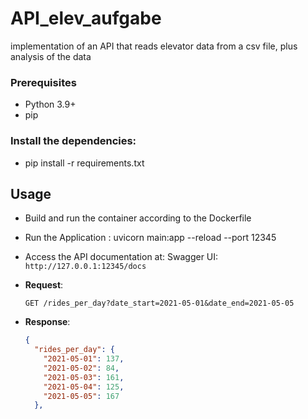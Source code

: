 # API_elev_aufgabe
implementation of an API that reads elevator data from a csv file, plus analysis of the data



### Prerequisites
- Python 3.9+
- pip

### Install the dependencies:
- pip install -r requirements.txt

## Usage 

- Build and run the container according to the Dockerfile
- Run the Application : uvicorn main:app --reload --port 12345
- Access the API documentation at:
     Swagger UI: `http://127.0.0.1:12345/docs`

- **Request**:
    ```http
    GET /rides_per_day?date_start=2021-05-01&date_end=2021-05-05
    ```
- **Response**:
    ```json
    {
      "rides_per_day": {
        "2021-05-01": 137,
        "2021-05-02": 84,
        "2021-05-03": 161,
        "2021-05-04": 125,
        "2021-05-05": 167
      },